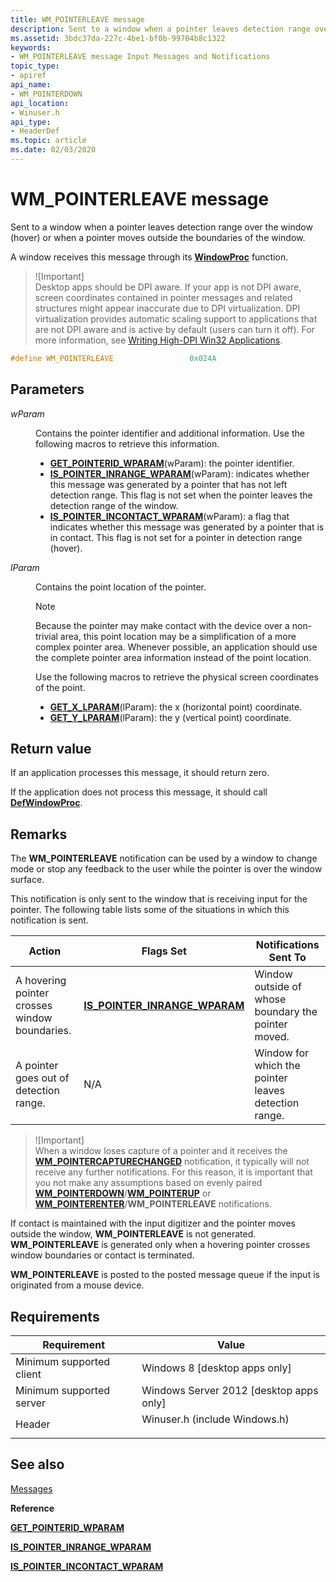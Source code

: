 ```yaml
---
title: WM_POINTERLEAVE message
description: Sent to a window when a pointer leaves detection range over the window (hover) or when a pointer moves outside the boundaries of the window.
ms.assetid: 3bdc37da-227c-4be1-bf0b-99704b8c1322
keywords:
- WM_POINTERLEAVE message Input Messages and Notifications
topic_type:
- apiref
api_name:
- WM_POINTERDOWN
api_location:
- Winuser.h
api_type:
- HeaderDef
ms.topic: article
ms.date: 02/03/2020
---
```


# WM_POINTERLEAVE message

Sent to a window when a pointer leaves detection range over the window (hover) or when a pointer moves outside the boundaries of the window.

A window receives this message through its [**WindowProc**](/previous-versions/windows/desktop/legacy/ms633573(v=vs.85)) function.

> ![Important]  
> Desktop apps should be DPI aware. If your app is not DPI aware, screen coordinates contained in pointer messages and related structures might appear inaccurate due to DPI virtualization. DPI virtualization provides automatic scaling support to applications that are not DPI aware and is active by default (users can turn it off). For more information, see [Writing High-DPI Win32 Applications](/previous-versions//dd464660(v=vs.85)).

 


```C++
#define WM_POINTERLEAVE                 0x024A
```



## Parameters

<dl> <dt>

*wParam* 
</dt> <dd>

Contains the pointer identifier and additional information. Use the following macros to retrieve this information.

-   [**GET_POINTERID_WPARAM**](/windows/win32/api/winuser/nf-winuser-get_pointerid_wparam)(wParam): the pointer identifier.
-   [**IS_POINTER_INRANGE_WPARAM**](/windows/win32/api/winuser/nf-winuser-is_pointer_inrange_wparam)(wParam): indicates whether this message was generated by a pointer that has not left detection range. This flag is not set when the pointer leaves the detection range of the window.
-   [**IS_POINTER_INCONTACT_WPARAM**](/windows/win32/api/winuser/nf-winuser-is_pointer_incontact_wparam)(wParam): a flag that indicates whether this message was generated by a pointer that is in contact. This flag is not set for a pointer in detection range (hover).

</dd> <dt>

*lParam* 
</dt> <dd>

Contains the point location of the pointer.

> [!Note]  
> Because the pointer may make contact with the device over a non-trivial area, this point location may be a simplification of a more complex pointer area. Whenever possible, an application should use the complete pointer area information instead of the point location.

 

Use the following macros to retrieve the physical screen coordinates of the point.

-   [**GET_X_LPARAM**](/windows/win32/api/windowsx/nf-windowsx-get_x_lparam)(lParam): the x (horizontal point) coordinate.
-   [**GET_Y_LPARAM**](/windows/win32/api/windowsx/nf-windowsx-get_y_lparam)(lParam): the y (vertical point) coordinate.

</dd> </dl>

## Return value

If an application processes this message, it should return zero.

If the application does not process this message, it should call [**DefWindowProc**](/windows/win32/api/winuser/nf-winuser-defwindowproca).

## Remarks

The **WM_POINTERLEAVE** notification can be used by a window to change mode or stop any feedback to the user while the pointer is over the window surface.

This notification is only sent to the window that is receiving input for the pointer. The following table lists some of the situations in which this notification is sent.



| Action                                        | Flags Set                                                         | Notifications Sent To                                |
|-----------------------------------------------|-------------------------------------------------------------------|------------------------------------------------------|
| A hovering pointer crosses window boundaries. | [**IS_POINTER_INRANGE_WPARAM**](/windows/win32/api/winuser/nf-winuser-is_pointer_inrange_wparam) | Window outside of whose boundary the pointer moved.  |
| A pointer goes out of detection range.        | N/A                                                               | Window for which the pointer leaves detection range. |



 

> ![Important]  
> When a window loses capture of a pointer and it receives the [**WM_POINTERCAPTURECHANGED**](wm-pointercapturechanged.md) notification, it typically will not receive any further notifications. For this reason, it is important that you not make any assumptions based on evenly paired [**WM_POINTERDOWN**](wm-pointerdown.md)/[**WM_POINTERUP**](wm-pointerup.md) or [**WM_POINTERENTER**](wm-pointerenter.md)/**WM_POINTERLEAVE** notifications.

 

If contact is maintained with the input digitizer and the pointer moves outside the window, **WM_POINTERLEAVE** is not generated. **WM_POINTERLEAVE** is generated only when a hovering pointer crosses window boundaries or contact is terminated.

**WM_POINTERLEAVE** is posted to the posted message queue if the input is originated from a mouse device.

## Requirements



| Requirement | Value |
|-------------------------------------|----------------------------------------------------------------------------------------------------------|
| Minimum supported client<br/> | Windows 8 \[desktop apps only\]<br/>                                                               |
| Minimum supported server<br/> | Windows Server 2012 \[desktop apps only\]<br/>                                                     |
| Header<br/>                   | <dl> <dt>Winuser.h (include Windows.h)</dt> </dl> |



## See also

<dl> <dt>

[Messages](messages.md)
</dt> <dt>

**Reference**
</dt> <dt>

[**GET_POINTERID_WPARAM**](/windows/win32/api/winuser/nf-winuser-get_pointerid_wparam)
</dt> <dt>

[**IS_POINTER_INRANGE_WPARAM**](/windows/win32/api/winuser/nf-winuser-is_pointer_inrange_wparam)
</dt> <dt>

[**IS_POINTER_INCONTACT_WPARAM**](/windows/win32/api/winuser/nf-winuser-is_pointer_incontact_wparam)
</dt> </dl>

 

